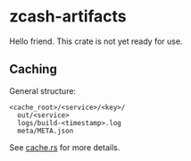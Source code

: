 # zcash-artifacts

Hello friend. This crate is not yet ready for use.

## Caching

General structure:

```
<cache_root>/<service>/<key>/
  out/<service>
  logs/build-<timestamp>.log
  meta/META.json
```

See [cache.rs](./crates/zcash-artifacts/src/cache.rs) for more details.
